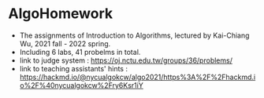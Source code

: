 # AlgoHomework

* The assignments of Introduction to Algorithms, lectured by Kai-Chiang Wu, 2021 fall - 2022 spring.  
* Including 6 labs, 41 probelms in total.  
* link to judge system : https://oj.nctu.edu.tw/groups/36/problems/
* link to teaching assistants' hints : https://hackmd.io/@nycualgokcw/algo2021/https%3A%2F%2Fhackmd.io%2F%40nycualgokcw%2Fry6Ksr1iY

